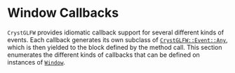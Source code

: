 # Window Callbacks

`CrystGLFW` provides idiomatic callback support for several different kinds of events. Each callback generates its own subclass of [`CrystGLFW::Event::Any`](/deep-dive/events.md), which is then yielded to the block defined by the method call. This section enumerates the different kinds of callbacks that can be defined on instances of [`Window`](/deep-dive/window.md).

